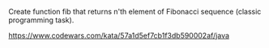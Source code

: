 Create function fib that returns n'th element of Fibonacci sequence (classic programming task).

https://www.codewars.com/kata/57a1d5ef7cb1f3db590002af/java